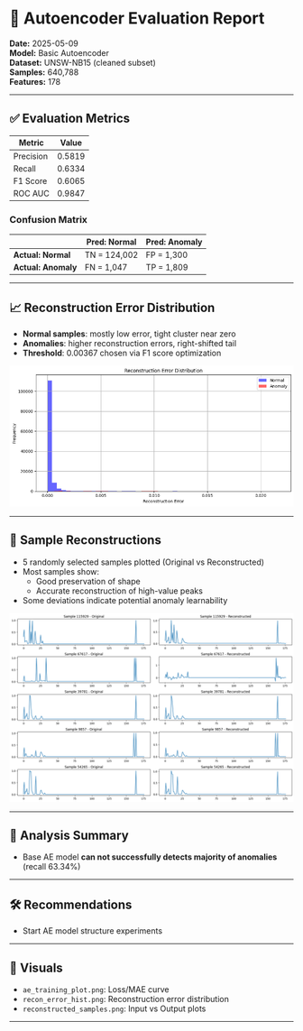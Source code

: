 # 🧪 Autoencoder Evaluation Report

**Date:** 2025-05-09  
**Model:** Basic Autoencoder  
**Dataset:** UNSW-NB15 (cleaned subset)  
**Samples:** 640,788   
**Features:** 178

---

## ✅ Evaluation Metrics

| Metric        | Value     |
|---------------|-----------|
| Precision     | 0.5819    |
| Recall        | 0.6334    |
| F1 Score      | 0.6065    |
| ROC AUC       | 0.9847    |

### Confusion Matrix

|        | Pred: Normal | Pred: Anomaly |
|--------|--------------|----------------|
| **Actual: Normal** | TN = 124,002   | FP = 1,300         |
| **Actual: Anomaly**| FN = 1,047       | TP = 1,809       |

---

## 📈 Reconstruction Error Distribution

- **Normal samples**: mostly low error, tight cluster near zero
- **Anomalies**: higher reconstruction errors, right-shifted tail
- **Threshold**: 0.00367 chosen via F1 score optimization

![](../../images/ae_base_recon.png)

---

## 🧩 Sample Reconstructions

- 5 randomly selected samples plotted (Original vs Reconstructed)
- Most samples show:
  - Good preservation of shape
  - Accurate reconstruction of high-value peaks
- Some deviations indicate potential anomaly learnability

![](../../images/ae_base_sample_recon.png)

---

## 📌 Analysis Summary

- Base AE model **can not successfully detects majority of anomalies** (recall 63.34%)

---

## 🛠️ Recommendations

- Start AE model structure experiments

---

## 🔗 Visuals

- `ae_training_plot.png`: Loss/MAE curve  
- `recon_error_hist.png`: Reconstruction error distribution  
- `reconstructed_samples.png`: Input vs Output plots

---
